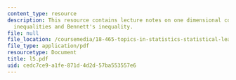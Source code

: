 ```yaml
---
content_type: resource
description: This resource contains lecture notes on one dimensional concentration
  inequalities and Bennett's inequality.
file: null
file_location: /coursemedia/18-465-topics-in-statistics-statistical-learning-theory-spring-2007/cedc7ce9a1fe871d4d2d57ba553557e6_l5.pdf
file_type: application/pdf
resourcetype: Document
title: l5.pdf
uid: cedc7ce9-a1fe-871d-4d2d-57ba553557e6
---
```

